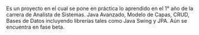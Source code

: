 Es un proyecto en el cual se pone en práctica lo aprendido en el 1° año de la carrera de Analista de Sistemas. 
Java Avanzado, Modelo de Capas, CRUD, Bases de Datos incluyendo librerías tales como Java Swing y JPA.
Aún se encuentra en fase beta.
